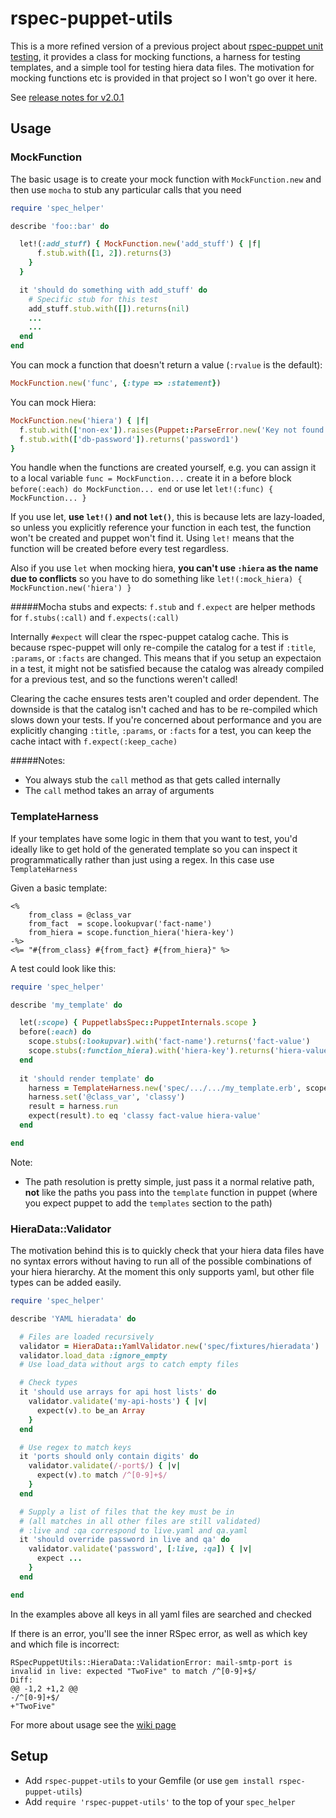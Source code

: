 # rspec-puppet-utils

This is a more refined version of a previous project about [rspec-puppet unit testing](https://github.com/TomPoulton/rspec-puppet-unit-testing), it provides a class for mocking functions, a harness for testing templates, and a simple tool for testing hiera data files. The motivation for mocking functions etc is provided in that project so I won't go over it here.

See [release notes for v2.0.1](../../wiki/Release-Notes#v201)

## Usage

### MockFunction

The basic usage is to create your mock function with `MockFunction.new` and then use `mocha` to stub any particular calls that you need

```ruby
require 'spec_helper'

describe 'foo::bar' do

  let!(:add_stuff) { MockFunction.new('add_stuff') { |f|
      f.stub.with([1, 2]).returns(3)
    }
  }

  it 'should do something with add_stuff' do
    # Specific stub for this test
    add_stuff.stub.with([]).returns(nil)
    ...
    ...
  end
end
```

You can mock a function that doesn't return a value (`:rvalue` is the default):
```ruby
MockFunction.new('func', {:type => :statement})
```

You can mock Hiera:
```ruby
MockFunction.new('hiera') { |f|
  f.stub.with(['non-ex']).raises(Puppet::ParseError.new('Key not found'))
  f.stub.with(['db-password']).returns('password1')
}
```
You handle when the functions are created yourself, e.g. you can assign it to a local variable `func = MockFunction...` create it in a before block `before(:each) do MockFunction... end` or use let `let!(:func) { MockFunction... }`

If you use let, **use `let!()` and not `let()`**, this is because lets are lazy-loaded, so unless you explicitly reference your function in each test, the function won't be created and puppet won't find it. Using `let!` means that the function will be created before every test regardless.

Also if you use `let` when mocking hiera, **you can't use `:hiera` as the name due to conflicts** so you have to do something like `let!(:mock_hiera) { MockFunction.new('hiera') }`

#####Mocha stubs and expects:
`f.stub` and `f.expect` are helper methods for `f.stubs(:call)` and `f.expects(:call)`

Internally `#expect` will clear the rspec-puppet catalog cache. This is because rspec-puppet will only re-compile the catalog for a test if `:title`, `:params`, or `:facts` are changed. This means that if you setup an expectaion in a test, it might not be satisfied because the catalog was already compiled for a previous test, and so the functions weren't called!

Clearing the cache ensures tests aren't coupled and order dependent. The downside is that the catalog isn't cached and has to be re-compiled which slows down your tests. If you're concerned about performance and you are explicitly changing `:title`, `:params`, or `:facts` for a test, you can keep the cache intact with `f.expect(:keep_cache)`

#####Notes:
- You always stub the `call` method as that gets called internally
- The `call` method takes an array of arguments

### TemplateHarness

If your templates have some logic in them that you want to test, you'd ideally like to get hold of the generated template so you can inspect it programmatically rather than just using a regex. In this case use `TemplateHarness`

Given a basic template:


```erb
<%
    from_class = @class_var
    from_fact  = scope.lookupvar('fact-name')
    from_hiera = scope.function_hiera('hiera-key')
-%>
<%= "#{from_class} #{from_fact} #{from_hiera}" %>

```

A test could look like this:


```ruby
require 'spec_helper'

describe 'my_template' do

  let(:scope) { PuppetlabsSpec::PuppetInternals.scope }
  before(:each) do
    scope.stubs(:lookupvar).with('fact-name').returns('fact-value')
    scope.stubs(:function_hiera).with('hiera-key').returns('hiera-value')
  end
  
  it 'should render template' do
    harness = TemplateHarness.new('spec/.../.../my_template.erb', scope)
    harness.set('@class_var', 'classy')
    result = harness.run
    expect(result).to eq 'classy fact-value hiera-value'
  end

end
```

Note:
- The path resolution is pretty simple, just pass it a normal relative path, **not** like the paths you pass into the `template` function in puppet (where you expect puppet to add the `templates` section to the path)
 
### HieraData::Validator

The motivation behind this is to quickly check that your hiera data files have no syntax errors without having to run all of the possible combinations of your hiera hierarchy. At the moment this only supports yaml, but other file types can be added easily.

```ruby
require 'spec_helper'

describe 'YAML hieradata' do

  # Files are loaded recursively
  validator = HieraData::YamlValidator.new('spec/fixtures/hieradata')
  validator.load_data :ignore_empty
  # Use load_data without args to catch empty files

  # Check types
  it 'should use arrays for api host lists' do
    validator.validate('my-api-hosts') { |v|
      expect(v).to be_an Array
    }
  end

  # Use regex to match keys
  it 'ports should only contain digits' do
    validator.validate(/-port$/) { |v|
      expect(v).to match /^[0-9]+$/
    }
  end

  # Supply a list of files that the key must be in
  # (all matches in all other files are still validated)
  # :live and :qa correspond to live.yaml and qa.yaml
  it 'should override password in live and qa' do
    validator.validate('password', [:live, :qa]) { |v|
      expect ...
    }
  end

end
```

In the examples above all keys in all yaml files are searched and checked

If there is an error, you'll see the inner RSpec error, as well as which key and which file is incorrect:

```
RSpecPuppetUtils::HieraData::ValidationError: mail-smtp-port is invalid in live: expected "TwoFive" to match /^[0-9]+$/
Diff:
@@ -1,2 +1,2 @@
-/^[0-9]+$/
+"TwoFive"
```

For more about usage see the [wiki page](../../wiki/Hiera-Data-Validator)

## Setup
- Add `rspec-puppet-utils` to your Gemfile (or use `gem install rspec-puppet-utils`)
- Add `require 'rspec-puppet-utils'` to the top of your `spec_helper`
